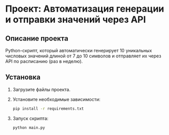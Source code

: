 # Проект: Автоматизация генерации и отправки значений через API

## Описание проекта

Python-скрипт, который автоматически генерирует 10 уникальных числовых значений длиной от 7 до 10 символов и отправляет их через API по расписанию (раз в неделю).

## Установка

1. Загрузите файлы проекта.

2. Установите необходимые зависимости:

   ```bash
   pip install -r requirements.txt

3. Запуск скрипта:
    
   ```bash
   python main.py
   